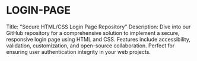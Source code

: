 # LOGIN-PAGE
Title: "Secure HTML/CSS Login Page Repository"  Description: Dive into our GitHub repository for a comprehensive solution to implement a secure, responsive login page using HTML and CSS. Features include accessibility, validation, customization, and open-source collaboration. Perfect for ensuring user authentication integrity in your web projects.
